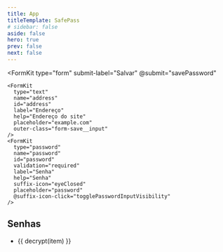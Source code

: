 ```yaml
---
title: App
titleTemplate: SafePass
# sidebar: false
aside: false
hero: true
prev: false
next: false
---
```


<script setup>
import { useLocalStorage, StorageSerializers } from '@vueuse/core'
import { toast } from 'vue3-toastify'
import crypto from 'crypto-js'
import sha1 from 'crypto-js/sha1'
import { computed, onMounted } from 'vue'

const cipher = useLocalStorage("safebin.safepass.cipher", "")
const secret = useLocalStorage("safebin.safepass.secret", "")
const storage = useLocalStorage("safebin.safepass.storage", [], {
  serializer: StorageSerializers.object
})

function getEncodedIndex(index) {
  const word = crypto.lib.WordArray.create([index])
  const sufix = crypto.enc.Base64.stringify(word);
  const key = secret.value + sufix

  return sha1(key).toString(crypto.enc.Hex)
}

const nextIndex = computed(() => {
  return getEncodedIndex(storage.value.length)
})

const encodedSecret = computed(() => {
  return crypto.enc.Base64.parse(secret.value)
})

function encrypt(message) {
  const encoded = crypto.enc.Utf8.parse(message)
  const encrypted = crypto.AES.encrypt(encoded, encodedSecret.value, {
    mode: crypto.mode.ECB,
    padding: crypto.pad.Pkcs7,
  })

  return encrypted.toString()
}

function decrypt(message) {
  const encoded = crypto.enc.Base64.parse(message)

  const encrypted = crypto.AES.decrypt({ ciphertext: encoded }, encodedSecret.value, {
    mode: crypto.mode.ECB,
    padding: crypto.pad.Pkcs7,
  })

  return encrypted.toString(crypto.enc.Utf8)
}

const actions = {
  import() {
    console.log("Import passwords")
  },
  export() {
    console.log("Export passwords")
  }
}

function togglePasswordInputVisibility (node, e) {
  node.props.suffixIcon = node.props.suffixIcon === 'eye' ? 'eyeClosed' : 'eye'
  node.props.type = node.props.type === 'password' ? 'text' : 'password'
}

async function savePassword(data) {
  const payload = encrypt(JSON.stringify(data))

  let response
  try {
    response = await fetch(`https://iestsfp9gh.execute-api.us-east-1.amazonaws.com/production/data/${nextIndex.value}`, {
      method: 'POST',
      body: JSON.stringify({
        data: payload
      })
    })
  }
  catch (e) {
    console.error(e)
    toast("Algo deu errado!", {
      type: toast.TYPE.ERROR
    })
  }

  if (response && response.ok) {
    toast("Senha salva com segurança", {
      type: toast.TYPE.SUCCESS
    })

    storage.value.push(payload)
  }
  else {
    toast("Algo deu errado!", {
      type: toast.TYPE.ERROR
    })
  }
}

onMounted(() => {
  const button_nodes = document.querySelectorAll('#VPSidebarNav .VPSidebarItem a')

  button_nodes.forEach((button_node) => {
    const action_name = button_node.hash.substr(4)

     if (action_name === '') return

    button_node.setAttribute("href", "#")

    button_node.addEventListener('click', (event) => {
      event.preventDefault()

      actions[action_name].call()
    })
  })
})
</script>

<VPDocHero
  class="VPDocHero VPDocHero--small-image"
  name="SafePass"
  text="Gerencie suas senhas"
  tagline="Crie, salve e gerencie suas senhas para que você possa fazer login em sites e apps com facilidade."
  image="/image/fluentui-emoji/locked_with_key.png"
/>

<FormKit
  type="form"
  submit-label="Salvar"
  @submit="savePassword"
>
    <FormKit
      type="text"
      name="address"
      id="address"
      label="Endereço"
      help="Endereço do site"
      placeholder="example.com"
      outer-class="form-save__input"
    />
    <FormKit
      type="password"
      name="password"
      id="password"
      validation="required"
      label="Senha"
      help="Senha"
      suffix-icon="eyeClosed"
      placeholder="password"
      @suffix-icon-click="togglePasswordInputVisibility"
    />
</FormKit>

## Senhas

<ul>
  <li v-for="item in storage">
    {{ decrypt(item) }}
  </li>
</ul>
